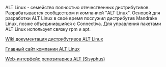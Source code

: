 ALT Linux - семейство полностью отечественных дистрибутивов.
Разрабатывается сообществом и компанией "ALT Linux". Основой
для разработки ALT Linux в своё время послужил дистрибутив Mandrake
Linux, позже объединившийся с Connectiva. Для управления пакетами ALT
Linux использует связку rpm и apt.

[Wiki документация дистрибутивов ALT Linux](http://www.altlinux.org)

[Главный сайт компании ALT Linux](http://www.altlinux.ru)

[Web-интерфейс репозитариев ALT (Sisyphus)](http://www.sisyphus.ru)